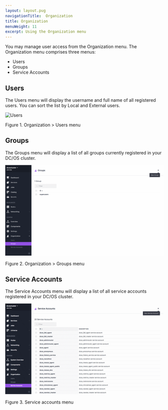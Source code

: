 ```yaml
---
layout: layout.pug
navigationTitle:  Organization
title: Organization
menuWeight: 11
excerpt: Using the Organization menu
---
```


You may manage user access from the Organization menu. The Organization menu comprises three menus:

- Users
- Groups
- Service Accounts

## Users

The Users menu will display the username and full name of all registered users. You can sort the list by Local and External users.

![Users](/1.11/img/organization-ee-users.png)

Figure 1. Organization > Users menu

## Groups

The Groups menu will display a list of all groups currently registered in your DC/OS cluster.

![Groups](/1.11/img/new-user-group.png)

Figure 2. Organization > Groups menu

## Service Accounts

The Service Accounts menu will display a list of all service accounts registered in your DC/OS cluster.

![Service Accounts](/1.11/img/new-service-account-button.png)

Figure 3. Service accounts menu
